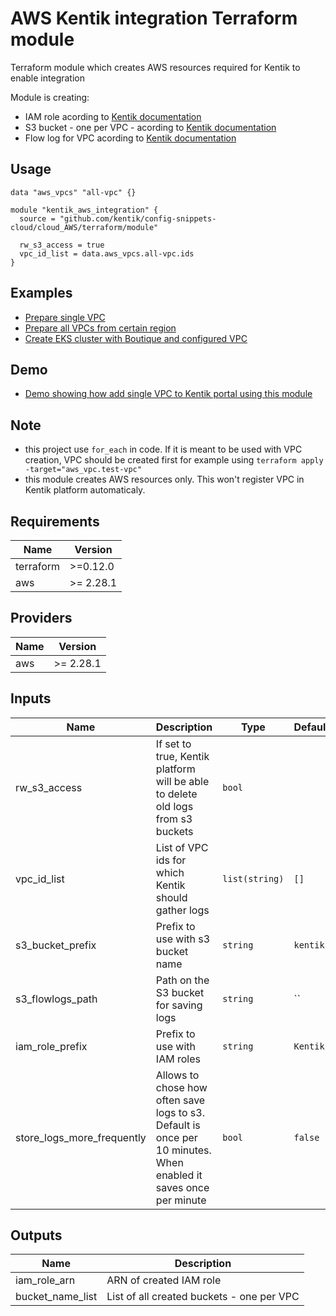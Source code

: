 # AWS Kentik integration Terraform module

Terraform module which creates AWS resources required for Kentik to enable integration

Module is creating:
* IAM role acording to [Kentik documentation](https://kb.kentik.com/Fc14.htm#Fc14-Create_an_AWS_Role)
* S3 bucket - one per VPC - acording to [Kentik documentation](https://kb.kentik.com/Fc14.htm#Fc14-Create_an_S3_Bucket)
* Flow log for VPC acording to [Kentik documentation](https://kb.kentik.com/Fc14.htm#Fc14-Configure_Log_Publishing)

## Usage

```hcl
data "aws_vpcs" "all-vpc" {}

module "kentik_aws_integration" {
  source = "github.com/kentik/config-snippets-cloud/cloud_AWS/terraform/module"

  rw_s3_access = true
  vpc_id_list = data.aws_vpcs.all-vpc.ids
}
```

## Examples

* [Prepare single VPC](examples/single-vpc)
* [Prepare all VPCs from certain region](examples/all-vpc-from-region)
* [Create EKS cluster with Boutique and configured VPC](examples/boutique-eks)

## Demo
* [Demo showing how add single VPC to Kentik portal using this module](demo)

## Note
* this project use `for_each` in code. If it is meant to be used with VPC creation, VPC should be created first for example using `terraform apply -target="aws_vpc.test-vpc"`
* this module creates AWS resources only. This won't register VPC in Kentik platform automaticaly.

## Requirements

| Name | Version |
|------|---------|
| terraform | >=0.12.0 |
| aws | >= 2.28.1 |

## Providers

| Name | Version |
|------|---------|
| aws | >= 2.28.1 |

## Inputs

| Name | Description | Type | Default | Required |
|------|-------------|------|---------|:--------:|
| rw\_s3\_access | If set to true, Kentik platform will be able to delete old logs from s3 buckets | `bool` | ` ` | yes |
| vpc\_id\_list | List of VPC ids for which Kentik should gather logs | `list(string)` | `[]` | yes |
| s3\_bucket\_prefix | Prefix to use with s3 bucket name | `string` | `kentik` | no |
| s3\_flowlogs\_path | Path on the S3 bucket for saving logs | `string` | `` | no |
| iam\_role\_prefix | Prefix to use with IAM roles | `string` | `Kentik` | no |
| store\_logs\_more\_frequently | Allows to chose how often save logs to s3. Default is once per 10 minutes. When enabled it saves once per minute | `bool` | `false` | no |

## Outputs

| Name | Description |
|------|-------------|
| iam\_role\_arn | ARN of created IAM role |
| bucket\_name\_list | List of all created buckets - one per VPC |
